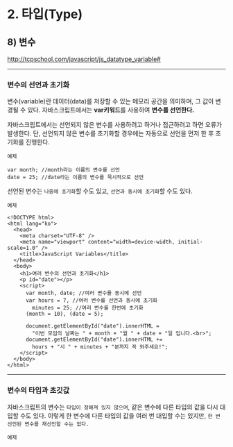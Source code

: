 # 2. 타입(Type)

## 8) 변수

http://tcpschool.com/javascript/js_datatype_variable#

---

### 변수의 선언과 초기화

변수(variable)란 데이터(data)를 저장할 수 있는 메모리 공간을 의미하며, 그 값이 변경될 수 있다.
자바스크립트에서는 **var키워드**를 사용하여 **변수를 선언한다.**

자바스크립트에서는 선언되지 않은 변수를 사용하려고 하거나 접근하려고 하면 오류가 발생한다.
단, 선언되지 않은 변수를 초기화할 경우에는 자동으로 선언을 먼저 한 후 초기화를 진행한다.

```
예제

var month; //month라는 이름의 변수를 선언
date = 25; //date라는 이름의 변수를 묵시적으로 선언
```

선언된 변수는 `나중에 초기화`할 수도 있고, `선언과 동시에 초기화`할 수도 있다.

```
예제

<!DOCTYPE html>
<html lang="ko">
  <head>
    <meta charset="UTF-8" />
    <meta name="viewport" content="width=device-width, initial-scale=1.0" />
    <title>JavaScript Variables</title>
  </head>
  <body>
    <h1>여러 변수의 선언과 초기화</h1>
    <p id="date"></p>
    <script>
      var month, date; //여러 변수를 동시에 선언
      var hours = 7, //여러 변수를 선언과 동시에 초기화
        minutes = 25; //여러 변수를 한번에 초기화
      (month = 10), (date = 5);

      document.getElementById("date").innerHTML =
        "이번 모임의 날짜는 " + month + "월 " + date + "일 입니다.<br>";
      document.getElementById("date").innerHTML +=
        hours + "시 " + minutes + "분까지 꼭 와주세요!";
    </script>
  </body>
</html>
```

---

### 변수의 타입과 초깃값

자바스크립트의 변수는 `타입이 정해져 있지 않으며`, 같은 변수에 다른 타입의 값을 다시 대입할 수도 있다.
이렇게 한 변수에 다른 타입의 값을 여러 번 대입할 수는 있지만, `한 번 선언된 변수를 재선언할 수는 없다.`

```
예제


```
